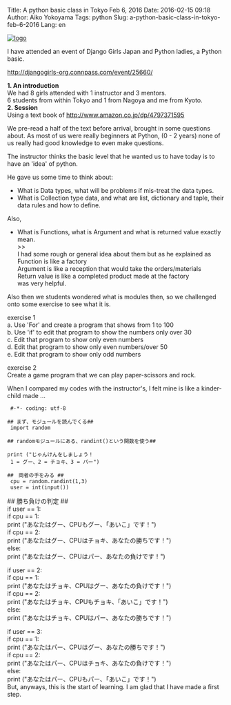 Title: A python basic class in Tokyo Feb 6, 2016
Date: 2016-02-15 09:18
Author: Aiko Yokoyama
Tags: python
Slug: a-python-basic-class-in-tokyo-feb-6-2016
Lang: en

[![logo](https://xoxzoblog.files.wordpress.com/2016/02/logo.png?w=150)](https://djangogirls.org/)

I have attended an event of Django Girls Japan and Python ladies, a
Python basic.

<http://djangogirls-org.connpass.com/event/25660/>

**1. An introduction**  
We had 8 girls attended with 1 instructor and 3 mentors.  
6 students from within Tokyo and 1 from Nagoya and me from Kyoto.  
**2. Session**  
Using a text book of <http://www.amazon.co.jp/dp/4797371595>

We pre-read a half of the text before arrival, brought in some questions
about. As most of us were really beginners at Python, (0 - 2 years) none
of us really had good knowledge to even make questions.

The instructor thinks the basic level that he wanted us to have today is
to have an 'idea' of python.

He gave us some time to think about:  
- What is Data types, what will be problems if mis-treat the data
types.  
- What is Collection type data, and what are list, dictionary and taple,
their data rules and how to define.

Also,  
- What is Functions, what is Argument and what is returned value exactly
mean.  
&gt;&gt;  
I had some rough or general idea about them but as he explained as  
Function is like a factory  
Argument is like a reception that would take the orders/materials  
Return value is like a completed product made at the factory  
was very helpful.

Also then we students wondered what is modules then, so we challenged
onto some exercise to see what it is.

exercise 1  
a. Use 'For' and create a program that shows from 1 to 100  
b. Use 'if' to edit that program to show the numbers only over 30  
c. Edit that program to show only even numbers  
d. Edit that program to show only even numbers/over 50  
e. Edit that program to show only odd numbers

exercise 2  
Create a game program that we can play paper-scissors and rock.

When I compared my codes with the instructor's, I felt mine is like a
kinder-child made ...

     #-*- coding: utf-8

    ## まず、モジュールを読んでくる##
     import random

    ## randomモジュールにある、randint()という関数を使う##

    print ("じゃんけんをしましょう！
     1 = グー、2 = チョキ、3 = パー")

    ##　両者の手をみる ##
     cpu = random.randint(1,3)
     user = int(input())

\#\# 勝ち負けの判定 \#\#  
if user == 1:  
if cpu == 1:  
print ("あなたはグー、CPUもグー、「あいこ」です！")  
if cpu == 2:  
print ("あなたはグー、CPUはチョキ、あなたの勝ちです！")  
else:  
print ("あなたはグー、CPUはパー、あなたの負けです！")

if user == 2:  
if cpu == 1:  
print ("あなたはチョキ、CPUはグー、あなたの負けです！")  
if cpu == 2:  
print ("あなたはチョキ、CPUもチョキ、「あいこ」です！")  
else:  
print ("あなたはチョキ、CPUはパー、あなたの勝ちです！")

if user == 3:  
if cpu == 1:  
print ("あなたはパー、CPUはグー、あなたの勝ちです！")  
if cpu == 2:  
print ("あなたはパー、CPUはチョキ、あなたの負けです！")  
else:  
print ("あなたはパー、CPUもパー、「あいこ」です！")  
But, anyways, this is the start of learning. I am glad that I have made
a first step.
